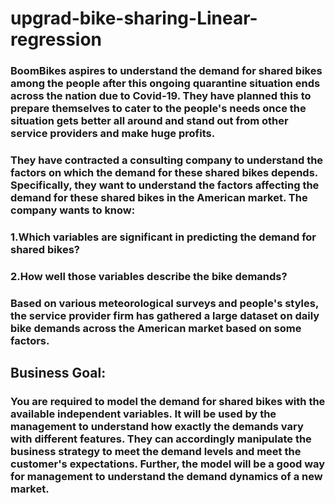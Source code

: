 # upgrad-bike-sharing-Linear-regression

### BoomBikes aspires to understand the demand for shared bikes among the people after this ongoing quarantine situation ends across the nation due to Covid-19. They have planned this to prepare themselves to cater to the people's needs once the situation gets better all around and stand out from other service providers and make huge profits.


### They have contracted a consulting company to understand the factors on which the demand for these shared bikes depends. Specifically, they want to understand the factors affecting the demand for these shared bikes in the American market. The company wants to know:

### 1.Which variables are significant in predicting the demand for shared bikes?
### 2.How well those variables describe the bike demands?

### Based on various meteorological surveys and people's styles, the service provider firm has gathered a large dataset on daily bike demands across the American market based on some factors. 


## Business Goal:
### You are required to model the demand for shared bikes with the available independent variables. It will be used by the management to understand how exactly the demands vary with different features. They can accordingly manipulate the business strategy to meet the demand levels and meet the customer's expectations. Further, the model will be a good way for management to understand the demand dynamics of a new market.